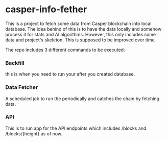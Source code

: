 # casper-info-fether

This is a project to fetch some data from Casper blockchain into local database. The idea behind of this is to have the data locally and somehow process it for stats and AI algorithms.
However, this only includes some data and project's skeleton. This is supposed to be improved over time. 

The repo includes 3 different commands to be executed:

### Backfill
this is when you need to run your after you created database. 

### Data Fetcher
A scheduled job to run the periodically and catches the chain by fetching data.

### API
This is to run app for the API endpoints which includes /blocks and /blocks/{height} as of now.